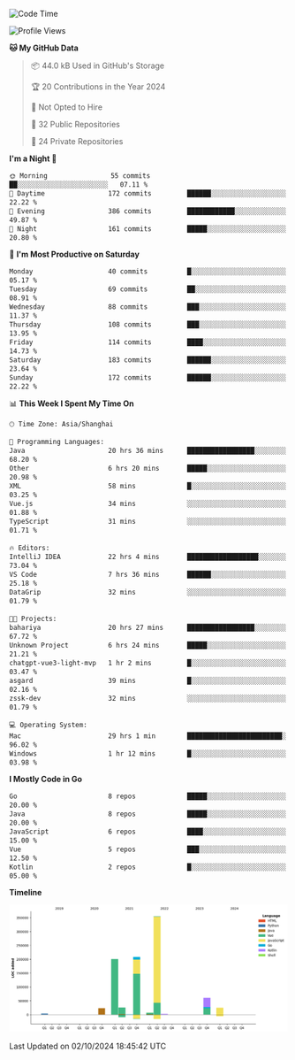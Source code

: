 <!--START_SECTION:waka-->
![Code Time](http://img.shields.io/badge/Code%20Time-2%2C770%20hrs%2044%20mins-blue)

![Profile Views](http://img.shields.io/badge/Profile%20Views-0-blue)

**🐱 My GitHub Data** 

> 📦 44.0 kB Used in GitHub's Storage 
 > 
> 🏆 20 Contributions in the Year 2024
 > 
> 🚫 Not Opted to Hire
 > 
> 📜 32 Public Repositories 
 > 
> 🔑 24 Private Repositories 
 > 
**I'm a Night 🦉** 

```text
🌞 Morning                55 commits          ██░░░░░░░░░░░░░░░░░░░░░░░   07.11 % 
🌆 Daytime                172 commits         ██████░░░░░░░░░░░░░░░░░░░   22.22 % 
🌃 Evening                386 commits         ████████████░░░░░░░░░░░░░   49.87 % 
🌙 Night                  161 commits         █████░░░░░░░░░░░░░░░░░░░░   20.80 % 
```
📅 **I'm Most Productive on Saturday** 

```text
Monday                   40 commits          █░░░░░░░░░░░░░░░░░░░░░░░░   05.17 % 
Tuesday                  69 commits          ██░░░░░░░░░░░░░░░░░░░░░░░   08.91 % 
Wednesday                88 commits          ███░░░░░░░░░░░░░░░░░░░░░░   11.37 % 
Thursday                 108 commits         ███░░░░░░░░░░░░░░░░░░░░░░   13.95 % 
Friday                   114 commits         ████░░░░░░░░░░░░░░░░░░░░░   14.73 % 
Saturday                 183 commits         ██████░░░░░░░░░░░░░░░░░░░   23.64 % 
Sunday                   172 commits         ██████░░░░░░░░░░░░░░░░░░░   22.22 % 
```


📊 **This Week I Spent My Time On** 

```text
🕑︎ Time Zone: Asia/Shanghai

💬 Programming Languages: 
Java                     20 hrs 36 mins      █████████████████░░░░░░░░   68.20 % 
Other                    6 hrs 20 mins       █████░░░░░░░░░░░░░░░░░░░░   20.98 % 
XML                      58 mins             █░░░░░░░░░░░░░░░░░░░░░░░░   03.25 % 
Vue.js                   34 mins             ░░░░░░░░░░░░░░░░░░░░░░░░░   01.88 % 
TypeScript               31 mins             ░░░░░░░░░░░░░░░░░░░░░░░░░   01.71 % 

🔥 Editors: 
IntelliJ IDEA            22 hrs 4 mins       ██████████████████░░░░░░░   73.04 % 
VS Code                  7 hrs 36 mins       ██████░░░░░░░░░░░░░░░░░░░   25.18 % 
DataGrip                 32 mins             ░░░░░░░░░░░░░░░░░░░░░░░░░   01.79 % 

🐱‍💻 Projects: 
bahariya                 20 hrs 27 mins      █████████████████░░░░░░░░   67.72 % 
Unknown Project          6 hrs 24 mins       █████░░░░░░░░░░░░░░░░░░░░   21.21 % 
chatgpt-vue3-light-mvp   1 hr 2 mins         █░░░░░░░░░░░░░░░░░░░░░░░░   03.47 % 
asgard                   39 mins             █░░░░░░░░░░░░░░░░░░░░░░░░   02.16 % 
zssk-dev                 32 mins             ░░░░░░░░░░░░░░░░░░░░░░░░░   01.79 % 

💻 Operating System: 
Mac                      29 hrs 1 min        ████████████████████████░   96.02 % 
Windows                  1 hr 12 mins        █░░░░░░░░░░░░░░░░░░░░░░░░   03.98 % 
```

**I Mostly Code in Go** 

```text
Go                       8 repos             █████░░░░░░░░░░░░░░░░░░░░   20.00 % 
Java                     8 repos             █████░░░░░░░░░░░░░░░░░░░░   20.00 % 
JavaScript               6 repos             ████░░░░░░░░░░░░░░░░░░░░░   15.00 % 
Vue                      5 repos             ███░░░░░░░░░░░░░░░░░░░░░░   12.50 % 
Kotlin                   2 repos             █░░░░░░░░░░░░░░░░░░░░░░░░   05.00 % 
```



**Timeline**

![Lines of Code chart](https://raw.githubusercontent.com/youtiaoguagua/youtiaoguagua/master/assets/bar_graph.png)


 Last Updated on 02/10/2024 18:45:42 UTC
<!--END_SECTION:waka-->